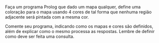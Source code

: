 Faça um programa Prolog que dado um mapa qualquer, define uma coloração para o mapa usando 4 cores de tal forma que nenhuma região adjacente será pintada com a mesma cor.

Comente seu programa, indicando como os mapas e cores são definidos, além de explicar como o mesmo processa as respostas. Lembre de definir como deve ser feita uma consulta.